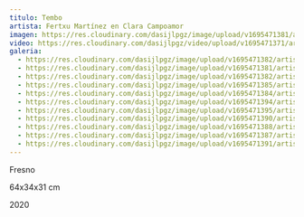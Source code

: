 ```yaml
---
titulo: Tembo
artista: Fertxu Martínez en Clara Campoamor
imagen: https://res.cloudinary.com/dasijlpgz/image/upload/v1695471381/artistas/Fertxu%20Mart%C3%ADnez/Tembo/P1060937.jpg
video: https://res.cloudinary.com/dasijlpgz/video/upload/v1695471371/artistas/Fertxu%20Mart%C3%ADnez/Tembo/Sin_t%C3%ADtulo.mp4
galeria:
  - https://res.cloudinary.com/dasijlpgz/image/upload/v1695471382/artistas/Fertxu%20Mart%C3%ADnez/Tembo/P1060939.jpg
  - https://res.cloudinary.com/dasijlpgz/image/upload/v1695471381/artistas/Fertxu%20Mart%C3%ADnez/Tembo/P1060937.jpg
  - https://res.cloudinary.com/dasijlpgz/image/upload/v1695471382/artistas/Fertxu%20Mart%C3%ADnez/Tembo/P1060940.jpg
  - https://res.cloudinary.com/dasijlpgz/image/upload/v1695471385/artistas/Fertxu%20Mart%C3%ADnez/Tembo/P1060943.jpg
  - https://res.cloudinary.com/dasijlpgz/image/upload/v1695471384/artistas/Fertxu%20Mart%C3%ADnez/Tembo/P1060942.jpg
  - https://res.cloudinary.com/dasijlpgz/image/upload/v1695471394/artistas/Fertxu%20Mart%C3%ADnez/Tembo/P1060949.jpg
  - https://res.cloudinary.com/dasijlpgz/image/upload/v1695471395/artistas/Fertxu%20Mart%C3%ADnez/Tembo/P1060950.jpg
  - https://res.cloudinary.com/dasijlpgz/image/upload/v1695471390/artistas/Fertxu%20Mart%C3%ADnez/Tembo/P1060947.jpg
  - https://res.cloudinary.com/dasijlpgz/image/upload/v1695471388/artistas/Fertxu%20Mart%C3%ADnez/Tembo/P1060946.jpg
  - https://res.cloudinary.com/dasijlpgz/image/upload/v1695471387/artistas/Fertxu%20Mart%C3%ADnez/Tembo/P1060945.jpg
  - https://res.cloudinary.com/dasijlpgz/image/upload/v1695471391/artistas/Fertxu%20Mart%C3%ADnez/Tembo/P1060948.jpg
---
```

F﻿resno

6﻿4x34x31 cm

2﻿020